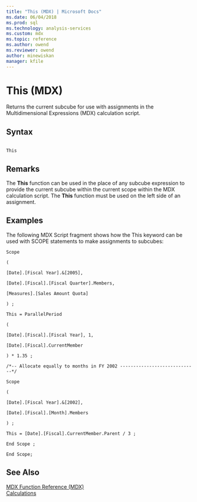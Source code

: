 ```yaml
---
title: "This (MDX) | Microsoft Docs"
ms.date: 06/04/2018
ms.prod: sql
ms.technology: analysis-services
ms.custom: mdx
ms.topic: reference
ms.author: owend
ms.reviewer: owend
author: minewiskan
manager: kfile
---
```

# This (MDX)


  Returns the current subcube for use with assignments in the Multidimensional Expressions (MDX) calculation script.  
  
## Syntax  
  
```  
  
This   
```  
  
## Remarks  
 The **This** function can be used in the place of any subcube expression to provide the current subcube within the current scope within the MDX calculation script. The **This** function must be used on the left side of an assignment.  
  
## Examples  
 The following MDX Script fragment shows how the This keyword can be used with SCOPE statements to make assignments to subcubes:  
  
 `Scope`  
  
 `(`  
  
 `[Date].[Fiscal Year].&[2005],`  
  
 `[Date].[Fiscal].[Fiscal Quarter].Members,`  
  
 `[Measures].[Sales Amount Quota]`  
  
 `) ;`  
  
 `This = ParallelPeriod`  
  
 `(`  
  
 `[Date].[Fiscal].[Fiscal Year], 1,`  
  
 `[Date].[Fiscal].CurrentMember`  
  
 `) * 1.35 ;`  
  
 `/*-- Allocate equally to months in FY 2002 -----------------------------*/`  
  
 `Scope`  
  
 `(`  
  
 `[Date].[Fiscal Year].&[2002],`  
  
 `[Date].[Fiscal].[Month].Members`  
  
 `) ;`  
  
 `This = [Date].[Fiscal].CurrentMember.Parent / 3 ;`  
  
 `End Scope ;`  
  
 `End Scope;`  
  
## See Also  
 [MDX Function Reference &#40;MDX&#41;](../mdx/mdx-function-reference-mdx.md)   
 [Calculations](../analysis-services/multidimensional-models-olap-logical-cube-objects/calculations.md)  
  
  
